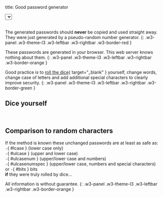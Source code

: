 title: Good password generator

<link rel="stylesheet" type="text/css" href="../../dice/slider.css">

<div class="w3-cell-row w3-margin-bottom">
  <div class="w3-cell">
    <select class="w3-select w3-border w3-theme-l1" name="wordlist" id="wordlist-dropdown" onchange="changeWordlist()"></select>
  </div>
  <div class="w3-cell">&nbsp;</div>
  <div class="w3-cell" id="wordlist-info"></div>
</div>
<input id="words-slider" class="slider w3-theme-l4" style="display: none;" type="range" min="2" max="10" onChange="generatePassword();">
<div class="w3-margin-bottom" id="generate-button"></div>
<div class="w3-row">
  <div id="text-password"></div>
  <div class="w3-twothird">
    <div id="result-password"></div>
  </div>
  <div class="w3-third w3-container">
    <div class="w3-small" id="text-dicerolls"></div>
    <div class="w3-small" id="result-dicerolls"></div>
  </div>
</div>

The generated passwords should **never** be copied and used straight away. They were just generated by a pseudo-random number generator.
{: .w3-panel .w3-theme-l3 .w3-leftbar .w3-rightbar .w3-border-red }

These passwords are generated in your browser. This web server knows nothing about them.
{: .w3-panel .w3-theme-l3 .w3-leftbar .w3-rightbar .w3-border-orange }

Good practice is to [roll the dice](https://en.wikipedia.org/wiki/Diceware){ target="_blank" } yourself, change words, change case of letters and add additional special characters to clearly improve security.
{: .w3-panel .w3-theme-l3 .w3-leftbar .w3-rightbar .w3-border-green }

## Dice yourself

<div class="w3-cell-row">
  <div id="dicerolls-input" class="w3-cell" style="width:50%"></div>
  <div class="w3-cell w3-cell-middle">&nbsp;</div>
  <div id="rollsword-output" class="w3-cell w3-cell-middle" style="width:47%"></div>
</div>

## Comparison to random characters

If the method is known these unchanged passwords are at least as safe as:  
`-`{ #lcase } (lower case only)  
`-`{ #ulcase } (upper and lower case)  
`-`{ #ulcasenum } (upper/lower case and numbers)  
`-`{ #ulcasenumspec } (upper/lower case, numbers and special characters)  
or `-`{ #bits } bits  
**if** they were truly rolled by dice...

All information is without guarantee.
{: .w3-panel .w3-theme-l3 .w3-leftbar .w3-rightbar .w3-border-orange }

<script>
var lang = "en";
var sSource = "Source";
var sErrWordlists404 = "error: no wordlists found.";
var sErrWordlists = "error: couldn't fetch wordlists.";
var sErrWordlist404 = "error: wordlist not found.";
var sErrWordlist = "error: couldn't fetch wordlist.";
var sGenerate = "generate";
var sPasswords = "Passwords:";
var sDiceRolls = "Dice rolls:";
var sRollNotFound = "Dice rolls could not be found in the word list.";

let defaultOption = document.createElement('option');
defaultOption.text = 'Choose wordlist';
defaultOption.setAttribute('disabled', 'disabled');

var dicepath = base_url+"/dice/";
</script>

<script type="text/javascript" src="../../dice/dice.js"></script>